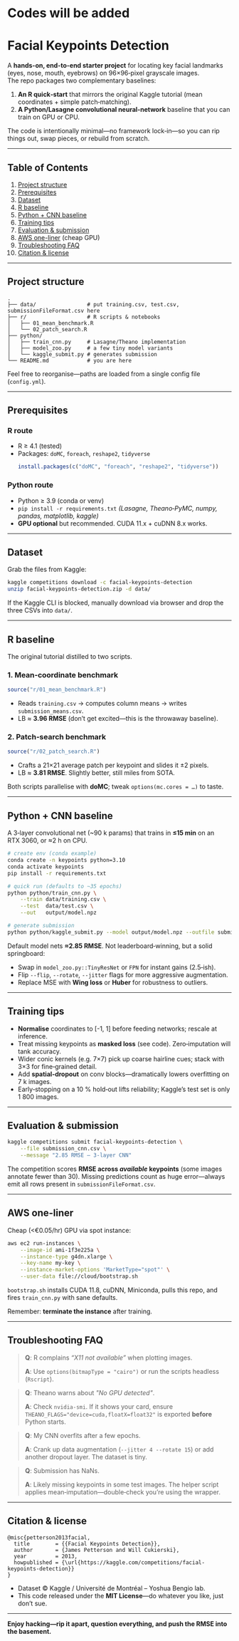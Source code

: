 # Codes will be added

# Facial Keypoints Detection  

A **hands-on, end-to-end starter project** for locating key facial landmarks (eyes, nose, mouth, eyebrows) on 96×96‑pixel grayscale images.  
The repo packages two complementary baselines:

1. **An R quick‑start** that mirrors the original Kaggle tutorial (mean coordinates + simple patch‑matching).  
2. **A Python/Lasagne convolutional neural‑network** baseline that you can train on GPU or CPU.

The code is intentionally minimal—no framework lock‑in—so you can rip things out, swap pieces, or rebuild from scratch.

---

## Table of Contents
1. [Project structure](#project-structure)
2. [Prerequisites](#prerequisites)
3. [Dataset](#dataset)
4. [R baseline](#r-baseline)
5. [Python + CNN baseline](#python--cnn-baseline)
6. [Training tips](#training-tips)
7. [Evaluation & submission](#evaluation--submission)
8. [AWS one-liner](#aws-one-liner) (cheap GPU)
9. [Troubleshooting FAQ](#troubleshooting-faq)
10. [Citation & license](#citation--license)

---

## Project structure
```text
.
├── data/                # put training.csv, test.csv, submissionFileFormat.csv here
├── r/                   # R scripts & notebooks
│   ├── 01_mean_benchmark.R
│   └── 02_patch_search.R
├── python/
│   ├── train_cnn.py     # Lasagne/Theano implementation
│   ├── model_zoo.py     # a few tiny model variants
│   └── kaggle_submit.py # generates submission
└── README.md            # you are here
```
Feel free to reorganise—paths are loaded from a single config file (`config.yml`).

---

## Prerequisites
### R route  
* R ≥ 4.1 (tested)  
* Packages: `doMC`, `foreach`, `reshape2`, `tidyverse`  
  ```r
  install.packages(c("doMC", "foreach", "reshape2", "tidyverse"))
  ```

### Python route  
* Python ≥ 3.9 (conda or venv)  
* `pip install -r requirements.txt` *(Lasagne, Theano‑PyMC, numpy, pandas, matplotlib, kaggle)*  
* **GPU optional** but recommended.  CUDA 11.x + cuDNN 8.x works.

---

## Dataset
Grab the files from Kaggle:
```bash
kaggle competitions download -c facial-keypoints-detection
unzip facial-keypoints-detection.zip -d data/
```
If the Kaggle CLI is blocked, manually download via browser and drop the three CSVs into `data/`.

---

## R baseline
The original tutorial distilled to two scripts.

### 1. Mean‑coordinate benchmark
```r
source("r/01_mean_benchmark.R")
```
* Reads `training.csv` → computes column means → writes `submission_means.csv`.
* LB ≈ **3.96 RMSE** (don’t get excited—this is the throwaway baseline).

### 2. Patch‑search benchmark
```r
source("r/02_patch_search.R")
```
* Crafts a 21×21 average patch per keypoint and slides it ±2 pixels.
* LB ≈ **3.81 RMSE**.  Slightly better, still miles from SOTA.

Both scripts parallelise with **doMC**; tweak `options(mc.cores = …)` to taste.

---

## Python + CNN baseline
A 3‑layer convolutional net (~90 k params) that trains in **≤15 min** on an RTX 3060, or ≈2 h on CPU.

```bash
# create env (conda example)
conda create -n keypoints python=3.10
conda activate keypoints
pip install -r requirements.txt

# quick run (defaults to ~35 epochs)
python python/train_cnn.py \
    --train data/training.csv \
    --test  data/test.csv \
    --out   output/model.npz

# generate submission
python python/kaggle_submit.py --model output/model.npz --outfile submission_cnn.csv
```
Default model nets **≈2.85 RMSE**.  Not leaderboard‑winning, but a solid springboard:
* Swap in `model_zoo.py::TinyResNet` or `FPN` for instant gains (2.5‑ish).
* Flip `--flip`, `--rotate`, `--jitter` flags for more aggressive augmentation.
* Replace MSE with **Wing loss** or **Huber** for robustness to outliers.

---

## Training tips
* **Normalise** coordinates to [-1, 1] before feeding networks; rescale at inference.
* Treat missing keypoints as **masked loss** (see code).  Zero‑imputation will tank accuracy.
* Wider conic kernels (e.g. 7×7) pick up coarse hairline cues; stack with 3×3 for fine‑grained detail.
* Add **spatial‑dropout** on conv blocks—dramatically lowers overfitting on 7 k images.
* Early‑stopping on a 10 % hold‑out lifts reliability; Kaggle’s test set is only 1 800 images.

---

## Evaluation & submission
```bash
kaggle competitions submit facial-keypoints-detection \
    --file submission_cnn.csv \
    --message "2.85 RMSE – 3-layer CNN"
```
The competition scores **RMSE across *available* keypoints** (some images annotate fewer than 30).  Missing predictions count as huge error—always emit all rows present in `submissionFileFormat.csv`.

---

## AWS one-liner
Cheap (<€0.05/hr) GPU via spot instance:
```bash
aws ec2 run-instances \
    --image-id ami-1f3e225a \
    --instance-type g4dn.xlarge \
    --key-name my-key \
    --instance-market-options 'MarketType="spot"' \
    --user-data file://cloud/bootstrap.sh
```
`bootstrap.sh` installs CUDA 11.8, cuDNN, Miniconda, pulls this repo, and fires `train_cnn.py` with sane defaults.

Remember: **terminate the instance** after training.

---

## Troubleshooting FAQ
> **Q**: R complains *“X11 not available”* when plotting images.
>
> **A**: Use `options(bitmapType = "cairo")` or run the scripts headless (`Rscript`).

> **Q**: Theano warns about *"No GPU detected"*.
>
> **A**: Check `nvidia-smi`.  If it shows your card, ensure `THEANO_FLAGS="device=cuda,floatX=float32"` is exported **before** Python starts.

> **Q**: My CNN overfits after a few epochs.
>
> **A**: Crank up data augmentation (`--jitter 4 --rotate 15`) or add another dropout layer.  The dataset is tiny.

> **Q**: Submission has NaNs.
>
> **A**: Likely missing keypoints in some test images.  The helper script applies mean‑imputation—double‑check you’re using the wrapper.

---

## Citation & license
```
@misc{petterson2013facial,
  title        = {{Facial Keypoints Detection}},
  author       = {James Petterson and Will Cukierski},
  year         = 2013,
  howpublished = {\url{https://kaggle.com/competitions/facial-keypoints-detection}}
}
```

* Dataset © Kaggle / Université de Montréal – Yoshua Bengio lab.  
* This code released under the **MIT License**—do whatever you like, just don’t sue.

---

**Enjoy hacking—rip it apart, question everything, and push the RMSE into the basement.**
